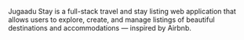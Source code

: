 Jugaadu Stay is a full-stack travel and stay listing web application that allows users to explore, create, and manage listings of beautiful destinations and accommodations — inspired by Airbnb.
